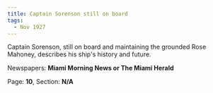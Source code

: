 ```yaml
---  
title: Captain Sorenson still on board  
tags:  
  - Nov 1927  
---  
```

  
Captain Sorenson, still on board and maintaining the grounded Rose Mahoney, describes his ship's history and future.  
  
Newspapers: **Miami Morning News or The Miami Herald**  
  
Page: **10**, Section: **N/A** 
